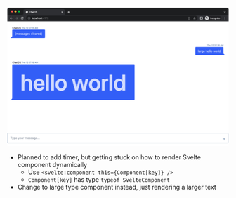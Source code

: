 ![](1-Projects/100DaysOfCode-R3/attachments/Pasted%20image%2020230615003800.png)
- Planned to add timer, but getting stuck on how to render Svelte component dynamically
    - Use `<svelte:component this={Component[key]} />`
    - `Component[key]` has type `typeof SvelteComponent`
- Change to large type component instead, just rendering a larger text